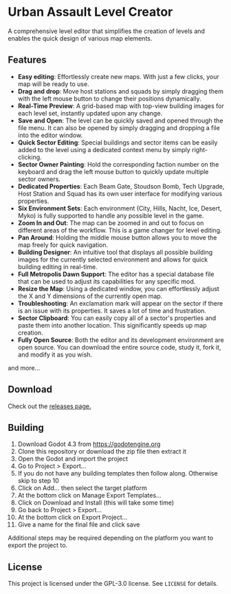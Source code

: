 # Urban Assault Level Creator
A comprehensive level editor that simplifies the creation of levels and enables the quick design of various map elements.

## Features
- **Easy editing**: Effortlessly create new maps. With just a few clicks, your map will be ready to use.
- **Drag and drop**: Move host stations and squads by simply dragging them with the left mouse button to change their positions dynamically.
- **Real-Time Preview**: A grid-based map with top-view building images for each level set, instantly updated upon any change.
- **Save and Open**: The level can be quickly saved and opened through the file menu. It can also be opened by simply dragging and dropping a file into the editor window.
- **Quick Sector Editing**: Special buildings and sector items can be easily added to the level using a dedicated context menu by simply right-clicking.
- **Sector Owner Painting**: Hold the corresponding faction number on the keyboard and drag the left mouse button to quickly update multiple sector owners.
- **Dedicated Properties**: Each Beam Gate, Stoudson Bomb, Tech Upgrade, Host Station and Squad has its own user interface for modifying various properties.
- **Six Environment Sets**: Each environment (City, Hills, Nacht, Ice, Desert, Myko) is fully supported to handle any possible level in the game.
- **Zoom In and Out**: The map can be zoomed in and out to focus on different areas of the workflow. This is a game changer for level editing.
- **Pan Around**: Holding the middle mouse button allows you to move the map freely for quick navigation.
- **Building Designer**: An intuitive tool that displays all possible building images for the currently selected environment and allows for quick building editing in real-time.
- **Full Metropolis Dawn Support**: The editor has a special database file that can be used to adjust its capabilities for any specific mod.
- **Resize the Map**: Using a dedicated window, you can effortlessly adjust the X and Y dimensions of the currently open map.
- **Troubleshooting**: An exclamation mark will appear on the sector if there is an issue with its properties. It saves a lot of time and frustration.
- **Sector Clipboard**: You can easily copy all of a sector's properties and paste them into another location. This significantly speeds up map creation.
- **Fully Open Source**: Both the editor and its development environment are open source. You can download the entire source code, study it, fork it, and modify it as you wish.

and more...
## Download
Check out the [releases page.](https://github.com/dubstabber/Urban-Assault-Level-Creator/releases) 

## Building
1. Download Godot 4.3 from https://godotengine.org
2. Clone this repository or download the zip file then extract it
3. Open the Godot and import the project
4. Go to Project > Export...
5. If you do not have any building templates then follow along. Otherwise skip to step 10
6. Click on Add... then select the target platform
7. At the bottom click on Manage Export Templates...
8. Click on Download and Install (this will take some time)
9. Go back to Project > Export...
10. At the bottom click on Export Project...
11. Give a name for the final file and click save

Additional steps may be required depending on the platform you want to export the project to.
## License
This project is licensed under the GPL-3.0 license. See `LICENSE` for details.

